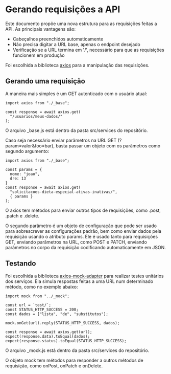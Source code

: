 # Gerando requisições a API

Este documento propõe uma nova estrutura para as requisições feitas a API. As principais vantagens são:

* Cabeçalhos preenchidos automaticamente
* Não precisa digitar a URL base, apenas o endpoint desejado
* Verificação se a URL termina em '/', necessário para que as requisições funcionem em produção

Foi escolhida a biblioteca [axios](https://github.com/axios/axios) para a manipulação das requisições.

## Gerando uma requisição

A maneira mais simples é um GET autenticado com o usuário atual:

```
import axios from "./_base";

const response = await axios.get(
  "/usuarios/meus-dados/"
);
```

O arquivo _base.js está dentro da pasta src/services do repositório.

Caso seja necessário enviar parâmetros na URL GET (?param=valor&foo=bar), basta passar um objeto com os parâmetros como segundo argumento:

```
import axios from "./_base";

const params = {
  nome: "joao",
  dre: 13
}
const response = await axios.get(
  "solicitacoes-dieta-especial-ativas-inativas/",
  { params }
);
```

O axios tem métodos para enviar outros tipos de requisições, como .post, .patch e .delete.

O segundo parâmetro é um objeto de configuração que pode ser usado para sobrescrever as configurações padrão, bem como enviar dados pela requisição usando o atributo params. Ele é usado tanto para requisições GET, enviando parâmetros na URL, como POST e PATCH, enviando parâmetros no corpo da requisição codificando automaticamente em JSON.

## Testando

Foi escolhida a biblioteca [axios-mock-adapter](https://github.com/ctimmerm/axios-mock-adapter) para realizar testes unitários dos serviços. Ela simula respostas feitas a uma URL num determinado método, como no exemplo abaixo:

```
import mock from "../_mock";

const url = `test/`;
const STATUS_HTTP_SUCCESS = 200;
const dados = ["lista", "de", "substitutos"];

mock.onGet(url).reply(STATUS_HTTP_SUCCESS, dados);

const response = await axios.get(url);
expect(response.data).toEqual(dados);
expect(response.status).toEqual(STATUS_HTTP_SUCCESS);
```

O arquivo _mock.js está dentro da pasta src/services do repositório.

O objeto mock tem métodos para responder a outros métodos de requisição, como onPost, onPatch e onDelete.
